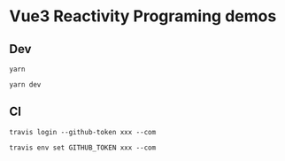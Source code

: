 # Vue3 Reactivity Programing demos

## Dev

```
yarn
```

```
yarn dev
```

## CI

```
travis login --github-token xxx --com
```

```
travis env set GITHUB_TOKEN xxx --com
```